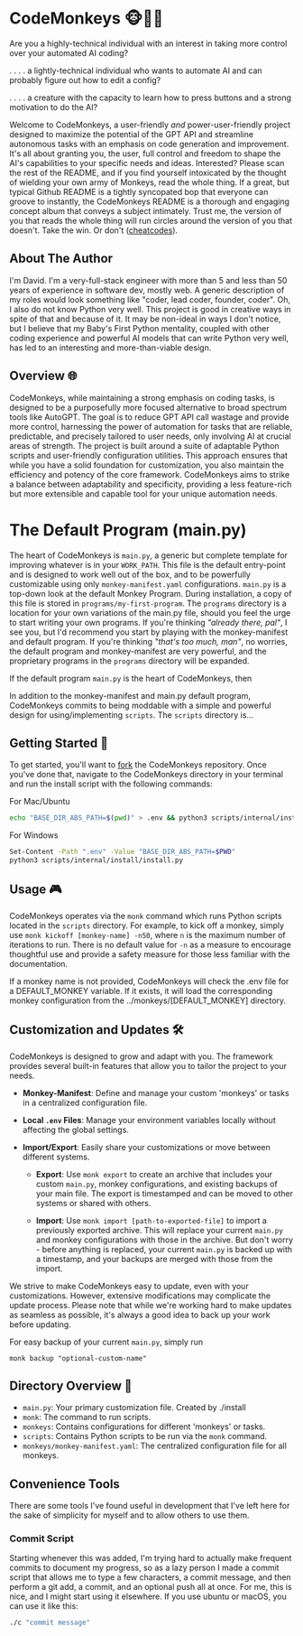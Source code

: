 # CodeMonkeys 🐵👨‍💻

Are you a highly-technical individual with an interest in taking more control over your automated AI coding?

. . . . a lightly-technical individual who wants to automate AI and can probably figure out how to edit a config?

. . . . a creature with the capacity to learn how to press buttons and a strong motivation to do the AI?

Welcome to CodeMonkeys, a user-friendly _and_ power-user-friendly project designed to maximize the potential of the GPT API and streamline autonomous tasks with an emphasis on code generation and improvement. It's all about granting you, the user, full control and freedom to shape the AI's capabilities to your specific needs and ideas. Interested? Please scan the rest of the README, and if you find yourself intoxicated by the thought of wielding your own army of Monkeys, read the whole thing. If a great, but typical Github README is a tightly syncopated bop that everyone can groove to instantly, the CodeMonkeys README is a thorough and engaging concept album that conveys a subject intimately. Trust me, the version of you that reads the whole thing will run circles around the version of you that doesn't. Take the win. Or don't ([cheatcodes](#getting-started)).

## About The Author
I'm David. I'm a very-full-stack engineer with more than 5 and less than 50 years of experience in software dev, mostly web. A generic description of my roles would look something like "coder, lead coder, founder, coder". Oh, I also do not know Python very well. This project is good in creative ways in spite of that and because of it. It may be non-ideal in ways I don't notice, but I believe that my Baby's First Python mentality, coupled with other coding experience and powerful AI models that can write Python very well, has led to an interesting and more-than-viable design.

## Overview 🌐

CodeMonkeys, while maintaining a strong emphasis on coding tasks, is designed to be a purposefully more focused alternative to broad spectrum tools like AutoGPT. The goal is to reduce GPT API call wastage and provide more control, harnessing the power of automation for tasks that are reliable, predictable, and precisely tailored to user needs, only involving AI at crucial areas of strength. The project is built around a suite of adaptable Python scripts and user-friendly configuration utilities. This approach ensures that while you have a solid foundation for customization, you also maintain the efficiency and potency of the core framework. CodeMonkeys aims to strike a balance between adaptability and specificity, providing a less feature-rich but more extensible and capable tool for your unique automation needs.

# The Default Program (main.py)
The heart of CodeMonkeys is `main.py`, a generic but complete template for improving whatever is in your `WORK_PATH`. This file is the default entry-point and is designed to work well out of the box, and to be powerfully customizable using only `monkey-manifest.yaml` configurations. `main.py` is a top-down look at the default Monkey Program. During installation, a copy of this file is stored in `programs/my-first-program`. The `programs` directory is a location for your own variations of the main.py file, should you feel the urge to start writing your own programs. If you're thinking _"already there, pal"_, I see you, but I'd recommend you start by playing with the monkey-manifest and default program. If you're thinking _"that's too much, man"_, no worries, the default program and monkey-manifest are very powerful, and the proprietary programs in the `programs` directory will be expanded.

If the default program `main.py` is the heart of CodeMonkeys, then 

In addition to the monkey-manifest and main.py default program, CodeMonkeys commits to being moddable with a simple and powerful design for using/implementing `scripts`. The `scripts` directory is...

## Getting Started 🚀

To get started, you'll want to [fork](https://help.github.com/en/articles/fork-a-repo) the CodeMonkeys repository. Once you've done that, navigate to the CodeMonkeys directory in your terminal and run the install script with the following commands:

For Mac/Ubuntu
```bash
echo "BASE_DIR_ABS_PATH=$(pwd)" > .env && python3 scripts/internal/install/install.py
```
For Windows
```bash
Set-Content -Path ".env" -Value "BASE_DIR_ABS_PATH=$PWD"
python3 scripts/internal/install/install.py
```

## Usage 🎮

CodeMonkeys operates via the `monk` command which runs Python scripts located in the `scripts` directory. For example, to kick off a monkey, simply use `monk kickoff [monkey-name] -n50`, where `n` is the maximum number of iterations to run. There is no default value for `-n` as a measure to encourage thoughtful use and provide a safety measure for those less familiar with the documentation.

If a monkey name is not provided, CodeMonkeys will check the .env file for a DEFAULT_MONKEY variable. If it exists, it will load the corresponding monkey configuration from the ../monkeys/[DEFAULT_MONKEY] directory.

## Customization and Updates 🛠

CodeMonkeys is designed to grow and adapt with you. The framework provides several built-in features that allow you to tailor the project to your needs.

- **Monkey-Manifest**: Define and manage your custom 'monkeys' or tasks in a centralized configuration file.

- **Local `.env` Files**: Manage your environment variables locally without affecting the global settings.

- **Import/Export**: Easily share your customizations or move between different systems.

    - **Export**: Use `monk export` to create an archive that includes your custom `main.py`, monkey configurations, and existing backups of your main file. The export is timestamped and can be moved to other systems or shared with others.

    - **Import**: Use `monk import [path-to-exported-file]` to import a previously exported archive. This will replace your current `main.py` and monkey configurations with those in the archive. But don't worry - before anything is replaced, your current `main.py` is backed up with a timestamp, and your backups are merged with those from the import.

We strive to make CodeMonkeys easy to update, even with your customizations. However, extensive modifications may complicate the update process. Please note that while we're working hard to make updates as seamless as possible, it's always a good idea to back up your work before updating.

For easy backup of your current `main.py`, simply run
```
monk backup "optional-custom-name"
```

## Directory Overview 📁

* `main.py`: Your primary customization file. Created by ./install
* `monk`: The command to run scripts.
* `monkeys`: Contains configurations for different 'monkeys' or tasks.
* `scripts`: Contains Python scripts to be run via the `monk` command.
* `monkeys/monkey-manifest.yaml`: The centralized configuration file for all monkeys.

## Convenience Tools
There are some tools I've found useful in development that I've left here for the sake of simplicity for myself and to allow others to use them.

### Commit Script
Starting whenever this was added, I'm trying hard to actually make frequent commits to document my progress, so as a lazy person I made a commit script that allows me to type a few characters, a commit message, and then perform a git add, a commit, and an optional push all at once. For me, this is nice, and I might start using it elsewhere. If you use ubuntu or macOS, you can use it like this:
```bash
./c "commit message"
```
